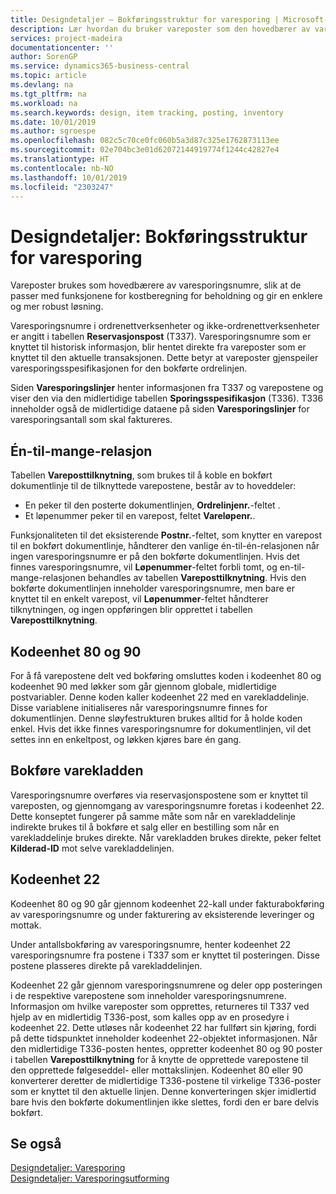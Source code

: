 ```yaml
---
title: Designdetaljer – Bokføringsstruktur for varesporing | Microsoft-dokumentasjon
description: Lær hvordan du bruker vareposter som den hovedbærer av varesporingsnumre.
services: project-madeira
documentationcenter: ''
author: SorenGP
ms.service: dynamics365-business-central
ms.topic: article
ms.devlang: na
ms.tgt_pltfrm: na
ms.workload: na
ms.search.keywords: design, item tracking, posting, inventory
ms.date: 10/01/2019
ms.author: sgroespe
ms.openlocfilehash: 082c5c70ce0fc060b5a3d87c325e1762873113ee
ms.sourcegitcommit: 02e704bc3e01d62072144919774f1244c42827e4
ms.translationtype: HT
ms.contentlocale: nb-NO
ms.lasthandoff: 10/01/2019
ms.locfileid: "2303247"
---
```

# <a name="design-details-item-tracking-posting-structure"></a>Designdetaljer: Bokføringsstruktur for varesporing
Vareposter brukes som hovedbærere av varesporingsnumre, slik at de passer med funksjonene for kostberegning for beholdning og gir en enklere og mer robust løsning.  
  
Varesporingsnumre i ordrenettverksenheter og ikke-ordrenettverksenheter er angitt i tabellen **Reservasjonspost** (T337). Varesporingsnumre som er knyttet til historisk informasjon, blir hentet direkte fra vareposter som er knyttet til den aktuelle transaksjonen. Dette betyr at vareposter gjenspeiler varesporingsspesifikasjonen for den bokførte ordrelinjen.  
  
Siden **Varesporingslinjer** henter informasjonen fra T337 og varepostene og viser den via den midlertidige tabellen **Sporingsspesifikasjon** (T336). T336 inneholder også de midlertidige dataene på siden **Varesporingslinjer** for varesporingsantall som skal faktureres.  
  
## <a name="one-to-many-relation"></a>Én-til-mange-relasjon  
Tabellen **Vareposttilknytning**, som brukes til å koble en bokført dokumentlinje til de tilknyttede varepostene, består av to hoveddeler:  
  
* En peker til den posterte dokumentlinjen, **Ordrelinjenr.**-feltet .  
* Et løpenummer peker til en varepost, feltet **Vareløpenr.**.  
  
Funksjonaliteten til det eksisterende **Postnr.**-feltet, som knytter en varepost til en bokført dokumentlinje, håndterer den vanlige én-til-én-relasjonen når ingen varesporingsnumre er på den bokførte dokumentlinjen. Hvis det finnes varesporingsnumre, vil **Løpenummer**-feltet forbli tomt, og en-til-mange-relasjonen behandles av tabellen **Vareposttilknytning**. Hvis den bokførte dokumentlinjen inneholder varesporingsnumre, men bare er knyttet til en enkelt varepost, vil **Løpenummer**-feltet håndterer tilknytningen, og ingen oppføringen blir opprettet i tabellen **Vareposttilknytning**.  
  
## <a name="codeunits-80-and-90"></a>Kodeenhet 80 og 90  
For å få varepostene delt ved bokføring omsluttes koden i kodeenhet 80 og kodeenhet 90 med løkker som går gjennom globale, midlertidige postvariabler. Denne koden kaller kodeenhet 22 med en varekladdelinje. Disse variablene initialiseres når varesporingsnumre finnes for dokumentlinjen. Denne sløyfestrukturen brukes alltid for å holde koden enkel. Hvis det ikke finnes varesporingsnumre for dokumentlinjen, vil det settes inn en enkeltpost, og løkken kjøres bare én gang.  
  
## <a name="posting-the-item-journal"></a>Bokføre varekladden  
Varesporingsnumre overføres via reservasjonspostene som er knyttet til vareposten, og gjennomgang av varesporingsnumre foretas i kodeenhet 22. Dette konseptet fungerer på samme måte som når en varekladdelinje indirekte brukes til å bokføre et salg eller en bestilling som når en varekladdelinje brukes direkte. Når varekladden brukes direkte, peker feltet **Kilderad-ID** mot selve varekladdelinjen.  
  
## <a name="code-unit-22"></a>Kodeenhet 22  
Kodeenhet 80 og 90 går gjennom kodeenhet 22-kall under fakturabokføring av varesporingsnumre og under fakturering av eksisterende leveringer og mottak.  
  
Under antallsbokføring av varesporingsnumre, henter kodeenhet 22 varesporingsnumre fra postene i T337 som er knyttet til posteringen. Disse postene plasseres direkte på varekladdelinjen.  
  
Kodeenhet 22 går gjennom varesporingsnumrene og deler opp posteringen i de respektive varepostene som inneholder varesporingsnumrene. Informasjon om hvilke vareposter som opprettes, returneres til T337 ved hjelp av en midlertidig T336-post, som kalles opp av en prosedyre i kodeenhet 22. Dette utløses når kodeenhet 22 har fullført sin kjøring, fordi på dette tidspunktet inneholder kodeenhet 22-objektet informasjonen. Når den midlertidige T336-posten hentes, oppretter kodeenhet 80 og 90 poster i tabellen **Vareposttilknytning** for å knytte de opprettede varepostene til den opprettede følgeseddel- eller mottakslinjen. Kodeenhet 80 eller 90 konverterer deretter de midlertidige T336-postene til virkelige T336-poster som er knyttet til den aktuelle linjen. Denne konverteringen skjer imidlertid bare hvis den bokførte dokumentlinjen ikke slettes, fordi den er bare delvis bokført.  
  
## <a name="see-also"></a>Se også  
[Designdetaljer: Varesporing](design-details-item-tracking.md)   
[Designdetaljer: Varesporingsutforming](design-details-item-tracking-design.md)